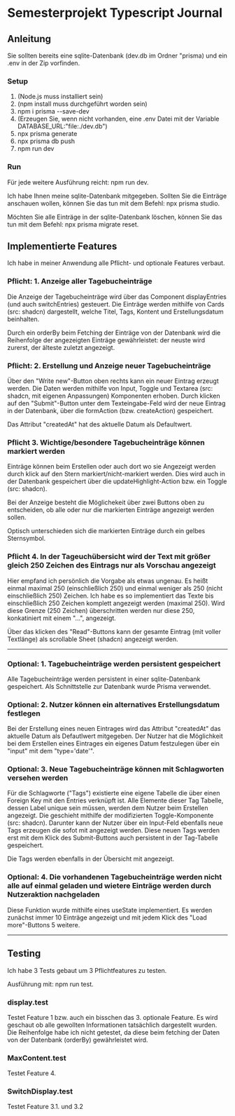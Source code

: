 # Semesterprojekt Typescript Journal

## Anleitung

Sie sollten bereits eine sqlite-Datenbank (dev.db im Ordner "prisma) und ein .env in der Zip vorfinden.

### Setup

1. (Node.js muss installiert sein)
2. (npm install muss durchgeführt worden sein)
3. npm i prisma --save-dev
4. (Erzeugen Sie, wenn nicht vorhanden, eine .env Datei mit der Variable DATABASE_URL:"file:./dev.db")
5. npx prisma generate
6. npx prisma db push
7. npm run dev

### Run

Für jede weitere Ausführung reicht: npm run dev.

Ich habe Ihnen meine sqlite-Datenbank mitgegeben. Sollten Sie die Einträge anschauen wollen, können Sie das tun mit dem Befehl: npx prisma studio.

Möchten Sie alle Einträge in der sqlite-Datenbank löschen, können Sie das tun mit dem Befehl: npx prisma migrate reset.

## Implementierte Features

Ich habe in meiner Anwendung alle Pflicht- und optionale Features verbaut.

### Pflicht: 1. Anzeige aller Tagebucheinträge

Die Anzeige der Tagebucheinträge wird über das Component displayEntries (und auch switchEntries) gesteuert. Die Einträge werden mithilfe von Cards (src: shadcn) dargestellt, welche Titel, Tags, Kontent und Erstellungsdatum beinhalten.

Durch ein orderBy beim Fetching der Einträge von der Datenbank wird die Reihenfolge der angezeigten Einträge gewährleistet: der neuste wird zurerst, der älteste zuletzt angezeigt.

### Pflicht: 2. Erstellung und Anzeige neuer Tagebucheinträge

Über den "Write new"-Button oben rechts kann ein neuer Eintrag erzeugt werden. Die Daten werden mithilfe von Input, Toggle und Textarea (src: shadcn, mit eigenen Anpassungen) Komponenten erhoben. Durch klicken auf den "Submit"-Button unter dem Texteingabe-Feld wird der neue Eintrag in der Datenbank, über die formAction (bzw. createAction) gespeichert.

Das Attribut "createdAt" hat des aktuelle Datum als Defaultwert.

### Pflicht 3. Wichtige/besondere Tagebucheinträge können markiert werden

Einträge können beim Erstellen oder auch dort wo sie Angezeigt werden durch klick auf den Stern markiert/nicht-markiert werden. Dies wird auch in der Datenbank gespeichert über die updateHighlight-Action bzw. ein Toggle (src: shadcn).

Bei der Anzeige besteht die Möglichekeit über zwei Buttons oben zu entscheiden, ob alle oder nur die markierten Einträge angezeigt werden sollen.

Optisch unterschieden sich die markierten Einträge durch ein gelbes Sternsymbol.

### Pflicht 4. In der Tageuchübersicht wird der Text mit größer gleich 250 Zeichen des Eintrags nur als Vorschau angezeigt

Hier empfand ich persönlich die Vorgabe als etwas ungenau. Es heißt einmal maximal 250 (einschließlich 250) und einmal weniger als 250 (nicht einschließlich 250) Zeichen. Ich habe es so implementiert das Texte bis einschließlich 250 Zeichen komplett angezeigt werden (maximal 250). Wird diese Grenze (250 Zeichen) überschritten werden nur diese 250, konkatiniert mit einem "...", angezeigt.

Über das klicken des "Read"-Buttons kann der gesamte Eintrag (mit voller Textlänge) als scrollable Sheet (shadcn) angezeigt werden.

---

### Optional: 1. Tagebucheinträge werden persistent gespeichert

Alle Tagebucheinträge werden persistent in einer sqlite-Datenbank gespeichert. Als Schnittstelle zur Datenbank wurde Prisma verwendet.

### Optional: 2. Nutzer können ein alternatives Erstellungsdatum festlegen

Bei der Erstellung eines neuen Eintrages wird das Attribut "createdAt" das aktuelle Datum als Defautlwert mitgegeben. Der Nutzer hat die Möglichkeit bei dem Erstellen eines Eintrages ein eigenes Datum festzulegen über ein "input" mit dem "type='date'".

### Optional: 3. Neue Tagebucheinträge können mit Schlagworten versehen werden

Für die Schlagworte ("Tags") existierte eine eigene Tabelle die über einen Foreign Key mit den Entries verknüpft ist. Alle Elemente dieser Tag Tabelle, dessen Label unique sein müssen, werden dem Nutzer beim Erstellen angezeigt. Die geschieht mithilfe der modifizierten Toggle-Komponente (src: shadcn). Darunter kann der Nutzer über ein Input-Feld ebenfalls neue Tags erzeugen die sofot mit angezeigt werden. Diese neuen Tags werden erst mit dem Klick des Submit-Buttons auch persistent in der Tag-Tabelle gespeichert.

Die Tags werden ebenfalls in der Übersicht mit angezeigt.

### Optional: 4. Die vorhandenen Tagebucheinträge werden nicht alle auf einmal geladen und wietere Einträge werden durch Nutzeraktion nachgeladen

Diese Funktion wurde mithilfe eines useState implementiert. Es werden zunächst immer 10 Einträge angezeigt und mit jedem Klick des "Load more"-Buttons 5 weitere.

---

## Testing

Ich habe 3 Tests gebaut um 3 Pflichtfeatures zu testen.

Ausführung mit: npm run test.

### display.test

Testet Feature 1 bzw. auch ein bisschen das 3. optionale Feature. Es wird geschaut ob alle gewollten Informationen tatsächlich dargestellt wurden. Die Reihenfolge habe ich nicht getestet, da diese beim fetching der Daten von der Datenbank (orderBy) gewährleistet wird.

### MaxContent.test

Testet Feature 4.

### SwitchDisplay.test

Testet Feature 3.1. und 3.2

